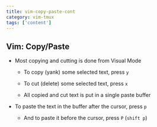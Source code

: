 ```yaml
---
title: vim-copy-paste-cont
category: vim-tmux
tags: ['content']
---
```


Vim:  Copy/Paste
----------------
* Most copying and cutting is done from Visual Mode

  * To copy (yank) some selected text, press `y`

  * To cut (delete) some selected text, press `x`

  * All copied and cut text is put in a single paste buffer

* To paste the text in the buffer after the cursor, press `p`

  * And to paste it before the cursor, press `P` (`shift p`)
